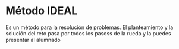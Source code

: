 # Método IDEAL

Es un método para la resolución de problemas. El planteamiento y la solución del reto pasa por todos los pasoss de la rueda y la puedes presentar al alumnado

